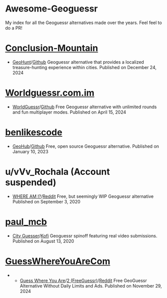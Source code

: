 # Awesome-Geoguessr
My index for all the Geoguessr alternatives made over the years. Feel feel to do a PR!
# [Conclusion-Mountain](https://www.reddit.com/user/Conclusion-Mountain/)
- [GeoHunt](https://geohunt.vercel.app/)/[Github](https://github.com/vishdadhich092004/geohunt) Geoguessr alternative that provides a localized treasure-hunting experience within cities. Published on December 24, 2024
# [Worldguessr.com.im](https://worldguessr.com.im/)
- [WorldGuessr](https://www.worldguessr.com/)/[Github](https://github.com/codergautam/worldguessr) Free Geoguessr alternative with unlimited rounds and fun multiplayer modes. Published on April 15, 2024
# [benlikescode](https://github.com/benlikescode)
- [GeoHub](https://www.geohub.gg/)/[Github](https://github.com/benlikescode/geohub) Free, open source Geoguessr alternative. Published on January 10, 2023
# u/vVv_Rochala (Account suspended)
- [WHERE AM I?](https://www.wuri.ai/)/[Reddit](https://www.reddit.com/r/geoguessr/comments/ilkyql/check_out_my_free_geoguessr_alternative_less/) Free, but seemingly WIP Geoguessr alternative Published on September 3, 2020
# [paul_mcb](https://x.com/paul_mcb)
- [City Guesser](https://virtualvacation.us/guess)/[Kofi](https://ko-fi.com/cityguesser) Geoguessr spinoff featuring real video submissions. Published on August 13, 2020
# [GuessWhereYouAreCom](https://www.reddit.com/user/GuessWhereYouAreCom/)
- - [Guess Where You Are](https://guesswhereyouare.com/)/[2 (FreeGuessr)](https://freeguessr.com)/[Reddit](https://www.reddit.com/r/freegames/comments/1jhjtpp/freeguessrcom_free_geoguessr_alternative_without/) Free GeoGuessr Alternative Without Daily Limits and Ads. Published on November 29, 2024
